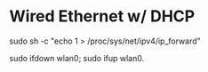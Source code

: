 # Wired Ethernet w/ DHCP


sudo sh -c "echo 1 > /proc/sys/net/ipv4/ip_forward"


sudo ifdown wlan0; sudo ifup wlan0.


